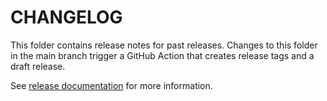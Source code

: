 # CHANGELOG

This folder contains release notes for past releases. Changes to this folder in the main branch trigger a GitHub Action that creates release tags and a draft release.

See [release documentation](https://capz.sigs.k8s.io/developers/releasing) for more information.
